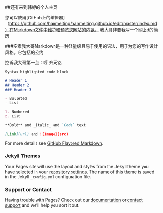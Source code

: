 ##还有来到韩婷的个人主页

您可以使用[GitHub上的编辑器] （https://github.com/hanmeiting/hanmeiting.github.io/edit/master/index.md）在Markdown文件中维护和预览您网站的内容。
我大哥非要我写一个网上d的简历

###空素我大哥Markdown是一种轻量级且易于使用的语法，用于为您的写作设计风格。它包括的公约

控诉我大哥第一点：哼
齐天铭

```markdown
Syntax highlighted code block

# Header 1
## Header 2
### Header 3

- Bulleted
- List

1. Numbered
2. List

**Bold** and _Italic_ and `Code` text

[Link](url) and ![Image](src)
```

For more details see [GitHub Flavored Markdown](https://guides.github.com/features/mastering-markdown/).

### Jekyll Themes

Your Pages site will use the layout and styles from the Jekyll theme you have selected in your [repository settings](https://github.com/hanmeiting/hanmeiting.github.io/settings). The name of this theme is saved in the Jekyll `_config.yml` configuration file.

### Support or Contact

Having trouble with Pages? Check out our [documentation](https://help.github.com/categories/github-pages-basics/) or [contact support](https://github.com/contact) and we’ll help you sort it out.
